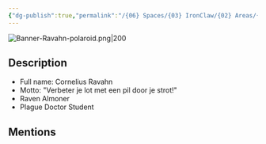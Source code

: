 ```yaml
---
{"dg-publish":true,"permalink":"/{06} Spaces/{03} IronClaw/{02} Areas/{01} Characters/{01} Party/Ravahn/","title":"Ravahn"}
---
```



![Banner-Ravahn-polaroid.png|200](/img/user/%7B06%7D%20Spaces/%7B03%7D%20IronClaw/%7B04%7D%20Support%20Notes/%7B99%7D%20Media/%7B02%7D%20Polaroid/Banner-Ravahn-polaroid.png)

## Description

- Full name: Cornelius Ravahn
- Motto: "Verbeter je lot met een pil door je strot!"
- Raven Almoner
- Plague Doctor Student

## Mentions


